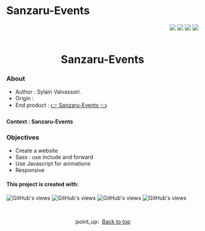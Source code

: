 # Sanzaru-Events
<p align="right"><img src="https://badgen.net/badge/MADE BY/Sylvain Valvassori/black"> <img src="https://badgen.net/github/last-commit/Sylvain-Valvassori/Sanzaru-Events/main"> <img src="https://badgen.net/github/release/Sylvain-Valvassori/react-movie/black?icon=bitcoin-lightning"> 

<img src="https://badgen.net/github/last-commit/Sylvain-Valvassori/Sanzaru-Events/main">
<br><br>

<h1 align="center">Sanzaru-Events</h1>

### About

- Author : Sylain Valvassori.
- Origin : 
- End product : [:point_right: Sanzaru-Events :point_left:](https://sylvain-valvassori.github.io/Sanzaru-Events/)

#### Context : Sanzaru-Events


### Objectives 

* Create a website
* Sass : use include and forward
* Use Javascript for animations
* Responsive




#### This project is created with:
<p >
  <img width="auto" height="auto" src="https://img.shields.io/badge/Sass-black?style=for-the-badge&logo=sass&logoColor=white " alt="GitHub's views"/>
  <img width="auto" height="auto" src="https://img.shields.io/badge/JavaScript-black?style=for-the-badge&logo=javascript&logoColor=black" alt="GitHub's views"/>
  <img width="auto" height="auto" src="https://img.shields.io/badge/HTML5-black?style=for-the-badge&logo=html5&logoColor=white" alt="GitHub's views"/>
  <img width="auto" height="auto" src="https://img.shields.io/badge/CSS3-black?style=for-the-badge&logo=css3&logoColor=white" alt="GitHub's views"/>
</p>
<br>

<p align="center">:point_up:&nbsp; <a href="#top">Back to top</a></p>

